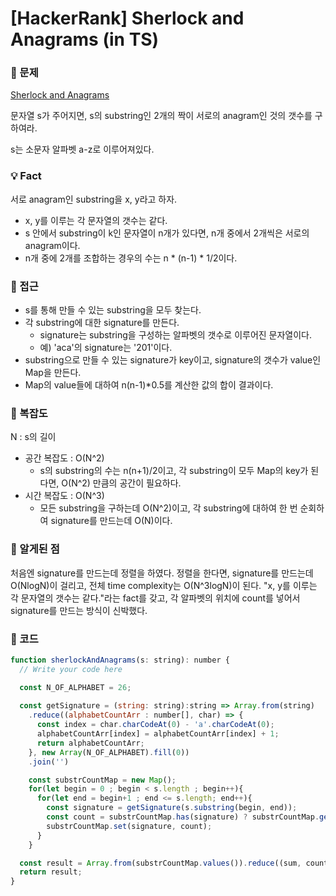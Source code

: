 # [HackerRank] Sherlock and Anagrams (in TS)

### 📖 문제

[Sherlock and Anagrams](https://www.hackerrank.com/challenges/sherlock-and-anagrams/problem?isFullScreen=true&h_l=interview&playlist_slugs%5B%5D=interview-preparation-kit&playlist_slugs%5B%5D=dictionaries-hashmaps)

문자열 s가 주어지면, s의 substring인 2개의 짝이 서로의 anagram인 것의 갯수를 구하여라.

s는 소문자 알파벳 a-z로 이루어져있다. 

### 💡 Fact
서로 anagram인 substring을 x, y라고 하자.


- x, y를 이루는 각 문자열의 갯수는 같다.
- s 안에서 substring이 k인 문자열이 n개가 있다면, n개 중에서 2개씩은 서로의 anagram이다.  
- n개 중에 2개를 조합하는 경우의 수는 n * (n-1) * 1/2이다.  

### 🚎 접근
- s를 통해 만들 수 있는 substring을 모두 찾는다.
- 각 substring에 대한 signature를 만든다.
  - signature는 substring을 구성하는 알파벳의 갯수로 이루어진 문자열이다. 
  - 예) 'aca'의 signature는 '201'이다. 
- substring으로 만들 수 있는 signature가 key이고, signature의 갯수가 value인 Map을 만든다.
- Map의 value들에 대하여 n(n-1)*0.5를 계산한 값의 합이 결과이다. 

### 🧭 복잡도
N : s의 길이

- 공간 복잡도 : O(N^2)
  - s의 substring의 수는 n(n+1)/2이고, 각 substring이 모두 Map의 key가 된다면, O(N^2) 만큼의 공간이 필요하다.
- 시간 복잡도 : O(N^3)
  - 모든 substring을 구하는데 O(N^2)이고, 각 substring에 대하여 한 번 순회하여 signature를 만드는데 O(N)이다.

### 🧐 알게된 점

처음엔 signature를 만드는데 정렬을 하였다.
정렬을 한다면, signature를 만드는데 O(NlogN)이 걸리고, 전체 time complexity는 O(N^3logN)이 된다.
"x, y를 이루는 각 문자열의 갯수는 같다."라는 fact를 갖고, 각 알파벳의 위치에 count를 넣어서 signature를 만드는 방식이 신박했다. 


### 📝 코드

```javascript
function sherlockAndAnagrams(s: string): number {
  // Write your code here

  const N_OF_ALPHABET = 26;
  
  const getSignature = (string: string):string => Array.from(string)
    .reduce((alphabetCountArr : number[], char) => {
      const index = char.charCodeAt(0) - 'a'.charCodeAt(0);
      alphabetCountArr[index] = alphabetCountArr[index] + 1;
      return alphabetCountArr;
    }, new Array(N_OF_ALPHABET).fill(0))
    .join('')

    const substrCountMap = new Map();
    for(let begin = 0 ; begin < s.length ; begin++){
      for(let end = begin+1 ; end <= s.length; end++){
        const signature = getSignature(s.substring(begin, end));
        const count = substrCountMap.has(signature) ? substrCountMap.get(signature) + 1 : 1;
        substrCountMap.set(signature, count);
      }
    }

  const result = Array.from(substrCountMap.values()).reduce((sum, count) => sum + count*(count-1)*0.5, 0)
  return result;
}
```
